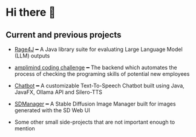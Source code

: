 # Hi there 👋
## Current and previous projects
- [Rage4J](https://github.com/explore-de/rage4j) ━ A Java library suite for evaluating Large Language Model (LLM) outputs
- [amplimind coding challenge](https://github.com/amplimindcc/backend) ━ The backend which automates the process of checking the programing skills of potential new employees

- [Chatbot](https://github.com/ris5266/chatbot) ━ A customizable Text-To-Speech Chatbot built using Java, JavaFX, Ollama API and Silero-TTS
- [SDManager](https://github.com/ris5266/sdmanager) ━ A Stable Diffusion Image Manager built for images generated with the SD Web UI
- Some other small side-projects that are not important enough to mention
